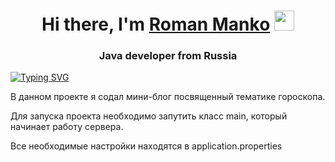 <h1 align="center">Hi there, I'm <a href="https://daniilshat.ru/" target="_blank">Roman Manko</a> 
<img src="https://github.com/blackcater/blackcater/raw/main/images/Hi.gif" height="32"/></h1>
<h3 align="center">Java developer from Russia </h3>

[![Typing SVG](https://readme-typing-svg.herokuapp.com?color=%2336BCF7&lines=Here+i+learning+how+to+make+web-blog)](https://git.io/typing-svg)

В данном проекте я содал мини-блог посвященный тематике гороскопа.

Для запуска проекта необходимо запутить класс main, который начинает работу сервера.

Все необходимые настройки находятся в application.properties
